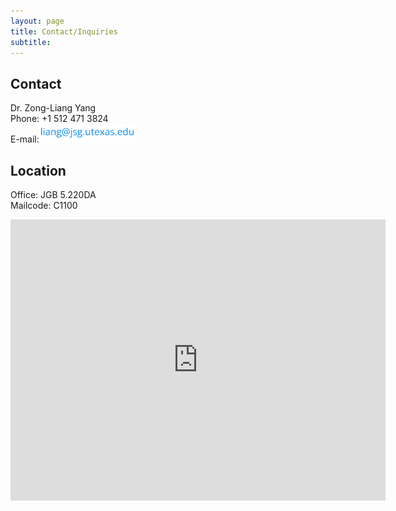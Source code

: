 ```yaml
---
layout: page
title: Contact/Inquiries
subtitle: 
---
```


## Contact

<div class="entry-content">
    <p>Dr. Zong-Liang Yang<br>
<!--     Department of Geological Sciences<br>
    <a href="https://www.jsg.utexas.edu" target="_blank">Jackson School of Geosciences</a><br>
    <a href="https://www.utexas.edu" target="_blank">University of Texas at Austin</a><br>
    Austin, TX 78712-1692<br> -->
    Phone: +1 512 471 3824<br>
    E-mail:<img src="/img/LiangEmail.png" width="auto" height="30" alt="X"/>
    </p>

<!--         <a href="mailto:liang@jsg.utexas.edu">liang@jsg.utexas.edu</a> -->
</div>

## Location
<div class="entry-content">
    <p>Office: JGB 5.220DA<br>
    Mailcode: C1100</p>   

<iframe src="https://www.google.com/maps/embed?pb=!1m18!1m12!1m3!1d6962.3513483414945!2d-97.7382908243959!3d30.285882674802945!2m3!1f0!2f0!3f0!3m2!1i1024!2i768!4f13.1!3m3!1m2!1s0x8644b59b01042263%3A0x9f7cdb06ec35477a!2sJackson%20School%20of%20Geosciences!5e1!3m2!1sen!2sus!4v1725045741060!5m2!1sen!2sus" width="600" height="450" style="border:0;" allowfullscreen="" loading="lazy" referrerpolicy="no-referrer-when-downgrade"></iframe>

</div>
